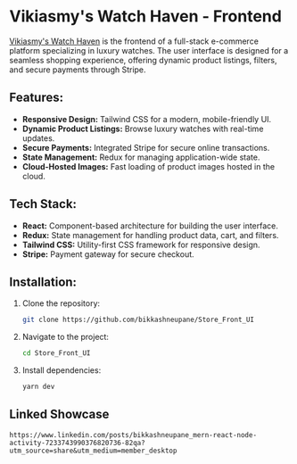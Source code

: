 # Vikiasmy's Watch Haven - Frontend

[Vikiasmy's Watch Haven](https://vikiasmy.bikashneupane.com) is the frontend of a full-stack e-commerce platform specializing in luxury watches. The user interface is designed for a seamless shopping experience, offering dynamic product listings, filters, and secure payments through Stripe.

## Features:

- **Responsive Design:** Tailwind CSS for a modern, mobile-friendly UI.
- **Dynamic Product Listings:** Browse luxury watches with real-time updates.
- **Secure Payments:** Integrated Stripe for secure online transactions.
- **State Management:** Redux for managing application-wide state.
- **Cloud-Hosted Images:** Fast loading of product images hosted in the cloud.

## Tech Stack:

- **React:** Component-based architecture for building the user interface.
- **Redux:** State management for handling product data, cart, and filters.
- **Tailwind CSS:** Utility-first CSS framework for responsive design.
- **Stripe:** Payment gateway for secure checkout.

## Installation:

1. Clone the repository:

   ```bash
   git clone https://github.com/bikkashneupane/Store_Front_UI
   ```

2. Navigate to the project:

   ```bash
   cd Store_Front_UI
   ```

3. Install dependencies:
   ```bash
   yarn dev
   ```

## Linked Showcase

    https://www.linkedin.com/posts/bikkashneupane_mern-react-node-activity-7233743990376820736-82qa?utm_source=share&utm_medium=member_desktop
